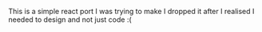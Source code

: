 This is a simple react port I was trying to make I dropped it after I realised I needed to design and not just code :(
